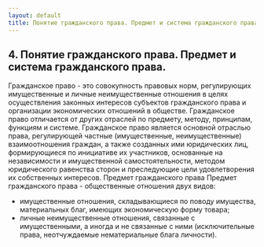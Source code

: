```yaml
---
layout: default
title: Понятие гражданского права. Предмет и система гражданского права.
---
```


## 4. Понятие гражданского права. Предмет и система гражданского права.

Гражданское право - это совокупность правовых норм, регулирующих имущественные и личные неимущественные отношения в целях осуществления законных интересов субъектов гражданского права и организации экономических отношений в обществе.
Гражданское право отличается от других отраслей по предмету, методу, принципам, функциям и системе.
Гражданское право является основной отраслью права, регулирующей частные (имущественные, неимущественные) взаимоотношения граждан, а также созданных ими юридических лиц, формирующиеся по инициативе их участников, основанные на независимости и имущественной самостоятельности, методом юридического равенства сторон и преследующие цели удовлетворения их собственных интересов.
Предмет гражданского права
Предмет гражданского права - общественные отношения двух видов:

*	имущественные отношения, складывающиеся по поводу имущества, материальных благ, имеющих экономическую форму товара;
*	личные неимущественные отношения, связанные с имущественными, а иногда и не связанные с ними (исключительные права, неотчуждаемые нематериальные блага личности).
